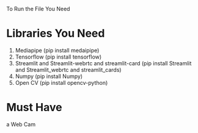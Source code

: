 

To Run the File You Need

# Libraries You Need 
1. Mediapipe (pip install medaipipe)
2. Tensorflow (pip install tensorflow)
3. Streamlit and Streamlit-webrtc and streamlit-card  (pip install Streamlit and Streamlit_webrtc and streamlit_cards)
4. Numpy (pip install Numpy)
5. Open CV (pip install opencv-python)

# Must Have 
a Web Cam 
